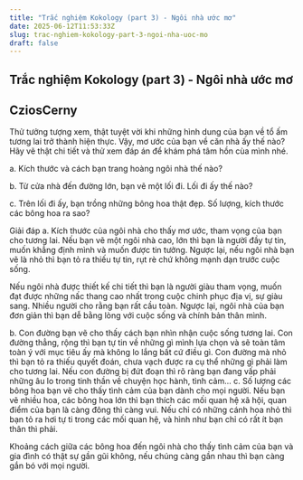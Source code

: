 ```yaml
---
title: "Trắc nghiệm Kokology (part 3) - Ngôi nhà ước mơ"
date: 2025-06-12T11:53:33Z
slug: trac-nghiem-kokology-part-3-ngoi-nha-uoc-mo
draft: false
---
```


## Trắc nghiệm Kokology (part 3) - Ngôi nhà ước mơ

## CziosCerny

Thử tưởng tượng xem, thật tuyệt vời khi những hình dung của bạn về tổ ấm tương lai trở thành hiện thực. Vậy, mơ ước của bạn về căn nhà ấy thế nào? Hãy vẽ thật chi tiết và thử xem đáp án để khám phá tâm hồn cùa mình nhé.

a. Kích thước và cách bạn trang hoàng ngôi nhà thế nào?

b. Từ cửa nhà đến đường lớn, bạn vẽ một lối đi. Lối đi ấy thế nào?

c. Trên lối đi ấy, bạn trồng những bông hoa thật đẹp. Số lượng, kích thước các bông hoa ra sao?
​

Giải đáp
a. Kích thước của ngôi nhà cho thấy mơ ước, tham vọng của bạn cho tương lai.
Nếu bạn vẽ một ngôi nhà cao, lớn thì bạn là người đầy tự tin, muốn khẳng định mình và muốn được tin tưởng. Ngược lại, nếu ngôi nhà bạn vẽ là nhỏ thì bạn tỏ ra thiếu tự tin, rụt rè chứ không mạnh dạn trước cuộc sống.

Nếu ngôi nhà được thiết kế chi tiết thì bạn là người giàu tham vọng, muốn đạt được những nấc thang cao nhất trong cuộc chinh phục địa vị, sự giàu sang. Nhiều người cho rằng bạn rất cầu toàn. Ngược lại, ngôi nhà của bạn đơn giản thì bạn dễ bằng lòng với cuộc sống và chính bản thân mình.

b. Con đường bạn vẽ cho thấy cách bạn nhìn nhận cuộc sống tương lai.
Con đường thẳng, rộng thì bạn tự tin về những gì mình lựa chọn và sẽ toàn tâm toàn ý với mục tiêu ấy mà không lo lắng bất cứ điều gì. Con đường mà nhỏ thì bạn tỏ ra thiếu quyết đoán, chưa vạch được ra cụ thể những gì phải làm cho tương lai. Nếu con đường bị đứt đoạn thì rõ ràng bạn đang vấp phải những âu lo trong tinh thần về chuyện học hành, tình cảm...
c. Số lượng các bông hoa bạn vẽ cho thấy tình cảm của bạn dành cho mọi người.
Nếu bạn vẽ nhiều hoa, các bông hoa lớn thì bạn thích các mối quan hệ xã hội, quan điểm của bạn là càng đông thì càng vui. Nếu chỉ có những cánh hoa nhỏ thì bạn tỏ ra hơi tự ti trong các mối quan hệ, và hình như bạn chỉ có rất ít bạn thân thì phải.

Khoảng cách giữa các bông hoa đến ngôi nhà cho thấy tình cảm của bạn và gia đình có thật sự gần gũi không, nếu chúng càng gần nhau thì bạn càng gắn bó với mọi người.